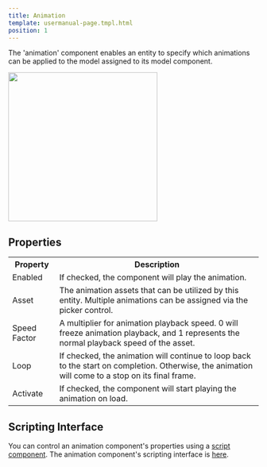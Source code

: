 ```yaml
---
title: Animation
template: usermanual-page.tmpl.html
position: 1
---
```


The 'animation' component enables an entity to specify which animations can be applied to the model assigned to its model component.

<img src="/images/user-manual/components/component-animation.jpg" style="width: 300px" />

## Properties

<table class="table table-striped">
    <col class="property-name"></col>
    <col class="property-description"></col>
    <tr><th>Property</th><th>Description</th></tr>
    <tr><td>Enabled</td><td>If checked, the component will play the animation.</td></tr>
    <tr><td>Asset</td><td>The animation assets that can be utilized by this entity. Multiple animations can be assigned via the picker control.</td></tr>
    <tr><td>Speed Factor</td><td>A multiplier for animation playback speed. 0 will freeze animation playback, and 1 represents the normal playback speed of the asset.</td></tr>
    <tr><td>Loop</td><td>If checked, the animation will continue to loop back to the start on completion. Otherwise, the animation will come to a stop on its final frame.</td></tr>
    <tr><td>Activate</td><td>If checked, the component will start playing the animation on load.</td></tr>
</table>

## Scripting Interface

You can control an animation component's properties using a [script component][1]. The animation component's scripting interface is [here][2].

[1]: /user-manual/packs/components/script
[2]: /engine/api/stable/symbols/pc.AnimationComponent.html
